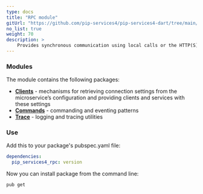 ```yaml
---
type: docs
title: "RPC module"
gitUrl: "https://github.com/pip-services4/pip-services4-dart/tree/main/pip-services4-rpc-dart"
no_list: true
weight: 70
description: > 
    Provides synchronous communication using local calls or the HTTP(S) protocol. It contains both server and client side implementations.
---
```



### Modules

The module contains the following packages:

- [**Clients**](clients) - mechanisms for retrieving connection settings from the microservice’s configuration and providing clients and services with these settings
- [**Commands**](commands) - commanding and eventing patterns
- [**Trace**](trace) - logging and tracing utilities



### Use

Add this to your package's pubspec.yaml file:
```yaml
dependencies:
  pip_services4_rpc: version
```

Now you can install package from the command line:
```bash
pub get
```

